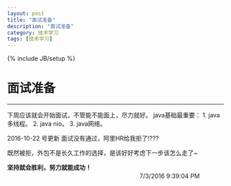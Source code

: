 ```yaml
---
layout: post
title: "面试准备"
description: "面试准备"
category: 技术学习
tags: [技术学习]
---
```

{% include JB/setup %}
# 面试准备
---
下周应该就会开始面试，不管能不能面上，尽力就好。 java基础最重要： 1. java多线程。 2. java nio。 3. java网络。



2016-10-22 号更新   面试没有通过，阿里HR给我拒了!???

既然被拒，外包不是长久工作的选择，是该好好考虑下一步该怎么走了~
  
**坚持就会胜利，努力就能成功！**  
　　　　　　　　　　　　　　　　　　　　　　7/3/2016 9:39:04 PM 
